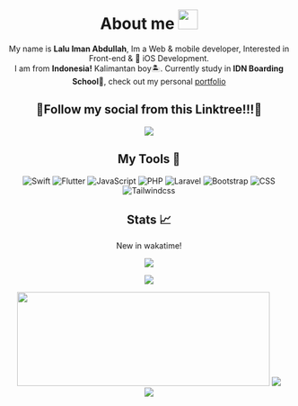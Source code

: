 
<div align="center">
<h1> About me <img src="https://media.giphy.com/media/hvRJCLFzcasrR4ia7z/giphy.gif" width="35"> </h1>

My name is **Lalu Iman Abdullah**, 
Im a Web & mobile developer, Interested in Front-end &  iOS Development.
<br>
I am from **Indonesia!** Kalimantan boy🏝️. Currently study in **IDN Boarding School**🏫, check out my personal <a href="https://laluiman.vercel.app/">portfolio</a>



<div  align="center">
<h2>🌴Follow my social from this Linktree!!!🌴</h2>
<a target="_blank" href="https://linktr.ee/LaluIman">
 <img src="https://img.shields.io/badge/linktree-39E09B?style=for-the-badge&logo=linktree&logoColor=white" />
</a>
</div>

<div>
<h2> My Tools 🔧 </h2>

![Swift](https://img.shields.io/badge/Swift-FA7343?style=for-the-badge&logo=swift&logoColor=white)  ![Flutter](https://img.shields.io/badge/Flutter-02569B?style=for-the-badge&logo=flutter&logoColor=white)  ![JavaScript](https://img.shields.io/badge/javascript-%23323330.svg?style=for-the-badge&logo=javascript&logoColor=%23F7DF1E) ![PHP](https://img.shields.io/badge/php-%23777BB4.svg?style=for-the-badge&logo=php&logoColor=white)  ![Laravel](https://img.shields.io/badge/laravel-%23FF2D20.svg?style=for-the-badge&logo=laravel&logoColor=white) ![Bootstrap](https://img.shields.io/badge/bootstrap-%23563D7C.svg?style=for-the-badge&logo=bootstrap&logoColor=white) ![CSS](https://img.shields.io/badge/CSS3-1572B6?style=for-the-badge&logo=css3&logoColor=white) ![Tailwindcss](https://img.shields.io/badge/Tailwind_CSS-38B2AC?style=for-the-badge&logo=tailwind-css&logoColor=white)  

</div>

<h2>Stats 📈</h2>

<div align="center">

<p>New in wakatime!</p>
<img src="https://wakatime.com/badge/user/018eefec-2166-4e14-b93f-92f0d4aa31ae.svg"/>

![](https://github-trophies.vercel.app/?username=Laluiman&rank=SECRET,SSS,SS,AAA,AA,A,B&row=1)

<img src="https://github-readme-stats.vercel.app/api?username=laluiman&show_icons=true&line_height=20&title_color=7A7ADB&icon_color=2234AE&text_color=D3D3D3&bg_color=0,000000,130F40" width="450" height="167"/>
  

  <img src="https://github-readme-stats.vercel.app/api/top-langs/?username=laluiman&layout=compact&include_all_commits=true&count_private=true&show_icons=true&line_height=15&title_color=7A7ADB&icon_color=2234AE&text_color=D3D3D3&bg_color=0,000000,130F40" />
</div>
  <img src="https://github-readme-streak-stats.herokuapp.com/?user=laluiman"/>

</div>




